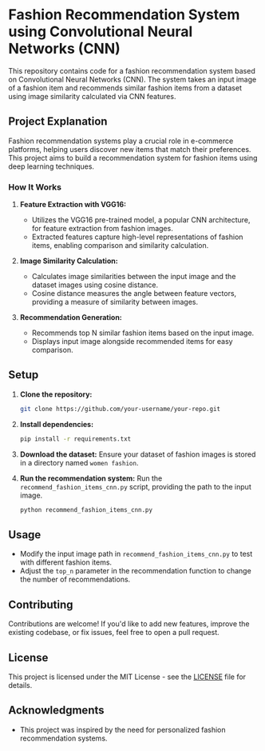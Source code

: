 
# Fashion Recommendation System using Convolutional Neural Networks (CNN)

This repository contains code for a fashion recommendation system based on Convolutional Neural Networks (CNN). The system takes an input image of a fashion item and recommends similar fashion items from a dataset using image similarity calculated via CNN features.

## Project Explanation

Fashion recommendation systems play a crucial role in e-commerce platforms, helping users discover new items that match their preferences. This project aims to build a recommendation system for fashion items using deep learning techniques.

### How It Works

1. **Feature Extraction with VGG16:**
   - Utilizes the VGG16 pre-trained model, a popular CNN architecture, for feature extraction from fashion images.
   - Extracted features capture high-level representations of fashion items, enabling comparison and similarity calculation.

2. **Image Similarity Calculation:**
   - Calculates image similarities between the input image and the dataset images using cosine distance.
   - Cosine distance measures the angle between feature vectors, providing a measure of similarity between images.

3. **Recommendation Generation:**
   - Recommends top N similar fashion items based on the input image.
   - Displays input image alongside recommended items for easy comparison.

## Setup

1. **Clone the repository:**
   ```bash
   git clone https://github.com/your-username/your-repo.git
   ```

2. **Install dependencies:**
   ```bash
   pip install -r requirements.txt
   ```

3. **Download the dataset:**
   Ensure your dataset of fashion images is stored in a directory named `women fashion`.

4. **Run the recommendation system:**
   Run the `recommend_fashion_items_cnn.py` script, providing the path to the input image.
   ```bash
   python recommend_fashion_items_cnn.py
   ```

## Usage

- Modify the input image path in `recommend_fashion_items_cnn.py` to test with different fashion items.
- Adjust the `top_n` parameter in the recommendation function to change the number of recommendations.

## Contributing

Contributions are welcome! If you'd like to add new features, improve the existing codebase, or fix issues, feel free to open a pull request.

## License

This project is licensed under the MIT License - see the [LICENSE](LICENSE) file for details.

## Acknowledgments

- This project was inspired by the need for personalized fashion recommendation systems.


